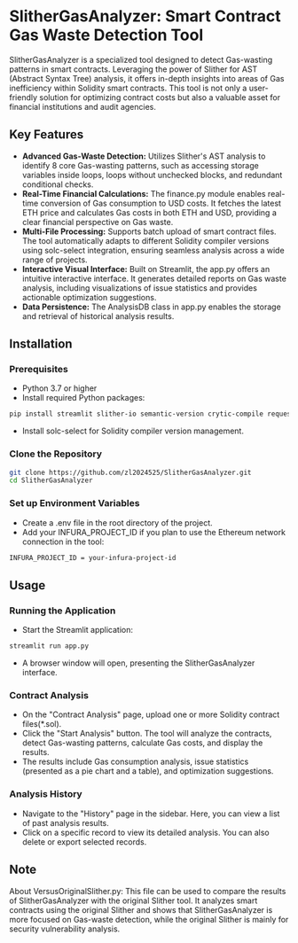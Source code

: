 # SlitherGasAnalyzer: Smart Contract Gas Waste Detection Tool
SlitherGasAnalyzer is a specialized tool designed to detect Gas-wasting patterns in smart contracts. Leveraging the power of Slither for AST (Abstract Syntax Tree) analysis, it offers in-depth insights into areas of Gas inefficiency within Solidity smart contracts. This tool is not only a user-friendly solution for optimizing contract costs but also a valuable asset for financial institutions and audit agencies.

## Key Features
* **Advanced Gas-Waste Detection:** Utilizes Slither's AST analysis to identify 8 core Gas-wasting patterns, such as accessing storage variables inside loops, loops without unchecked blocks, and redundant conditional checks.
* **Real-Time Financial Calculations:** The finance.py module enables real-time conversion of Gas consumption to USD costs. It fetches the latest ETH price and calculates Gas costs in both ETH and USD, providing a clear financial perspective on Gas waste.
* **Multi-File Processing:** Supports batch upload of smart contract files. The tool automatically adapts to different Solidity compiler versions using solc-select integration, ensuring seamless analysis across a wide range of projects.
* **Interactive Visual Interface:** Built on Streamlit, the app.py offers an intuitive interactive interface. It generates detailed reports on Gas waste analysis, including visualizations of issue statistics and provides actionable optimization suggestions.
* **Data Persistence:** The AnalysisDB class in app.py enables the storage and retrieval of historical analysis results.

## Installation
### Prerequisites
* Python 3.7 or higher
* Install required Python packages:
```bash
pip install streamlit slither-io semantic-version crytic-compile requests pandas matplotlib sqlite3
```
* Install solc-select for Solidity compiler version management.

### Clone the Repository
```bash
git clone https://github.com/zl2024525/SlitherGasAnalyzer.git
cd SlitherGasAnalyzer
```

### Set up Environment Variables
* Create a .env file in the root directory of the project.
* Add your INFURA_PROJECT_ID if you plan to use the Ethereum network connection in the tool:
```bash
INFURA_PROJECT_ID = your-infura-project-id
```

## Usage
### Running the Application
* Start the Streamlit application:
```bash
streamlit run app.py
```
* A browser window will open, presenting the SlitherGasAnalyzer interface.

### Contract Analysis
* On the "Contract Analysis" page, upload one or more Solidity contract files(*.sol).
* Click the "Start Analysis" button. The tool will analyze the contracts, detect Gas-wasting patterns, calculate Gas costs, and display the results.
* The results include Gas consumption analysis, issue statistics (presented as a pie chart and a table), and optimization suggestions.

### Analysis History
* Navigate to the "History" page in the sidebar. Here, you can view a list of past analysis results.
* Click on a specific record to view its detailed analysis. You can also delete or export selected records.

## Note
About VersusOriginalSlither.py: This file can be used to compare the results of SlitherGasAnalyzer with the original Slither tool. It analyzes smart contracts using the original Slither and shows that SlitherGasAnalyzer is more focused on Gas-waste detection, while the original Slither is mainly for security vulnerability analysis.
